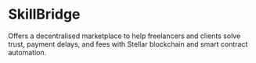 # SkillBridge
Offers a decentralised marketplace to help freelancers and clients solve trust, payment delays, and fees with Stellar blockchain and smart contract automation.
